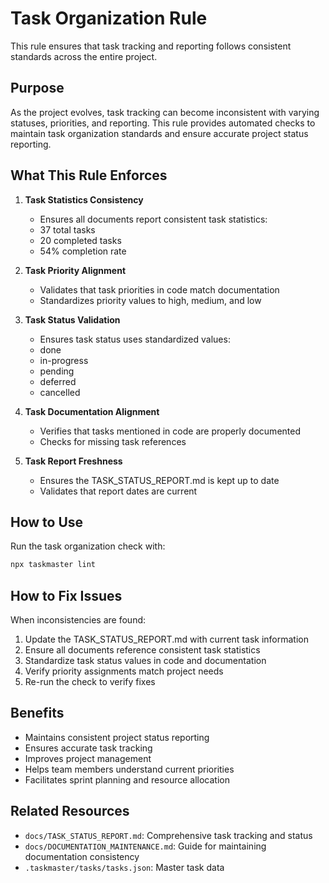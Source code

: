 # Task Organization Rule

This rule ensures that task tracking and reporting follows consistent standards
across the entire project.

## Purpose

As the project evolves, task tracking can become inconsistent with varying
statuses, priorities, and reporting. This rule provides automated checks to
maintain task organization standards and ensure accurate project status
reporting.

## What This Rule Enforces

1. **Task Statistics Consistency**
   - Ensures all documents report consistent task statistics:
   - 37 total tasks
   - 20 completed tasks
   - 54% completion rate

2. **Task Priority Alignment**
   - Validates that task priorities in code match documentation
   - Standardizes priority values to high, medium, and low

3. **Task Status Validation**
   - Ensures task status uses standardized values:
   - done
   - in-progress
   - pending
   - deferred
   - cancelled

4. **Task Documentation Alignment**
   - Verifies that tasks mentioned in code are properly documented
   - Checks for missing task references

5. **Task Report Freshness**
   - Ensures the TASK_STATUS_REPORT.md is kept up to date
   - Validates that report dates are current

## How to Use

Run the task organization check with:

```bash
npx taskmaster lint
```

## How to Fix Issues

When inconsistencies are found:

1. Update the TASK_STATUS_REPORT.md with current task information
2. Ensure all documents reference consistent task statistics
3. Standardize task status values in code and documentation
4. Verify priority assignments match project needs
5. Re-run the check to verify fixes

## Benefits

- Maintains consistent project status reporting
- Ensures accurate task tracking
- Improves project management
- Helps team members understand current priorities
- Facilitates sprint planning and resource allocation

## Related Resources

- `docs/TASK_STATUS_REPORT.md`: Comprehensive task tracking and status
- `docs/DOCUMENTATION_MAINTENANCE.md`: Guide for maintaining documentation
  consistency
- `.taskmaster/tasks/tasks.json`: Master task data
